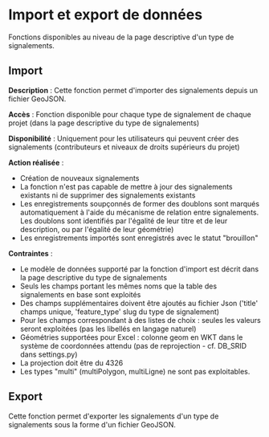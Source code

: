 # Import et export de données

Fonctions disponibles au niveau de la page descriptive d'un type de signalements.

## Import

**Description** : Cette fonction permet d'importer des signalements depuis un fichier GeoJSON.

**Accès** : Fonction disponible pour chaque type de signalement de chaque projet (dans la page descriptive du type de 
signalements)

**Disponibilité** : Uniquement pour les utilisateurs qui peuvent créer des signalements (contributeurs et niveaux de 
droits supérieurs du projet)

**Action réalisée** :
* Création de nouveaux signalements
* La fonction n'est pas capable de mettre à jour des signalements existants ni de supprimer des signalements existants
* Les enregistrements soupçonnés de former des doublons sont marqués automatiquement à l'aide du mécanisme de relation 
entre signalements. Les doublons sont identifiés par l'égalité de leur titre et de leur description, ou par l'égalité de leur géométrie)
* Les enregistrements importés sont enregistrés avec le statut "brouillon"

**Contraintes** :
* Le modèle de données supporté par la fonction d'import est décrit dans la page descriptive du type de signalements
* Seuls les champs portant les mêmes noms que la table des signalements en base sont exploités
* Des champs supplémentaires doivent être ajoutés au fichier Json ('title' champs unique, 'feature_type' slug du type de signalement)
* Pour les champs correspondant à des listes de choix : seules les valeurs seront exploitées (pas les libellés en 
langage naturel)
* Géométries supportées pour Excel : colonne geom en WKT dans le système de coordonnées attendu (pas de reprojection - 
cf. DB_SRID dans settings.py)
* La projection doit être du 4326
* Les types "multi" (multiPolygon, multiLigne) ne sont pas exploitables.

## Export

Cette fonction permet d'exporter les signalements d'un type de signalements sous la forme d'un fichier GeoJSON.
